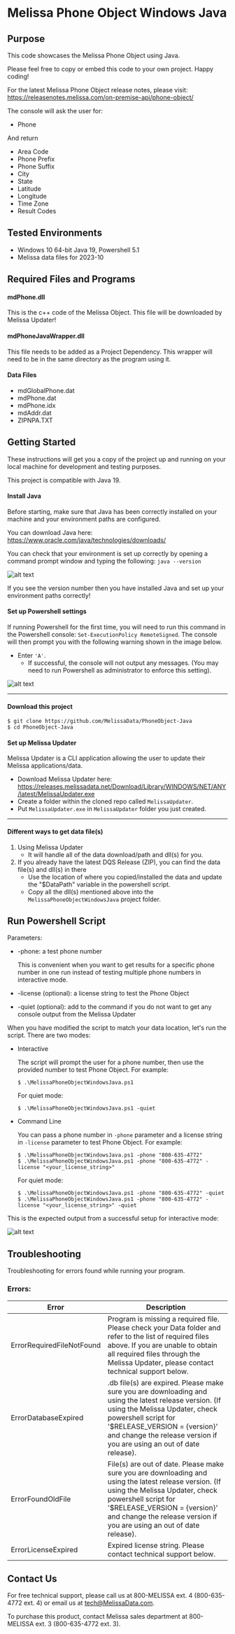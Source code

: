 # Melissa Phone Object Windows Java

## Purpose
This code showcases the Melissa Phone Object using Java.

Please feel free to copy or embed this code to your own project. Happy coding!

For the latest Melissa Phone Object release notes, please visit: https://releasenotes.melissa.com/on-premise-api/phone-object/

The console will ask the user for:

- Phone 

And return 

- Area Code
- Phone Prefix
- Phone Suffix
- City
- State
- Latitude
- Longitude
- Time Zone
- Result Codes

## Tested Environments
- Windows 10 64-bit Java 19, Powershell 5.1
- Melissa data files for 2023-10

## Required Files and Programs

#### mdPhone.dll

This is the c++ code of the Melissa Object. This file will be downloaded by Melissa Updater!

#### mdPhoneJavaWrapper.dll

This file needs to be added as a Project Dependency.  This wrapper will need to be in the same directory as the program using it.

#### Data Files
- mdGlobalPhone.dat
- mdPhone.dat
- mdPhone.idx
- mdAddr.dat
- ZIPNPA.TXT

## Getting Started
These instructions will get you a copy of the project up and running on your local machine for development and testing purposes.

This project is compatible with Java 19.

#### Install Java
Before starting, make sure that Java has been correctly installed on your machine and your environment paths are configured. 

You can download Java here: 
https://www.oracle.com/java/technologies/downloads/

You can check that your environment is set up correctly by opening a command prompt window and typing the following:
`java --version`

![alt text](/screenshots/java_version.PNG)

If you see the version number then you have installed Java and set up your environment paths correctly!

#### Set up Powershell settings
If running Powershell for the first time, you will need to run this command in the Powershell console: `Set-ExecutionPolicy RemoteSigned`.
The console will then prompt you with the following warning shown in the image below. 
 - Enter `'A'`. 
 	- If successful, the console will not output any messages. (You may need to run Powershell as administrator to enforce this setting).
	
 ![alt text](/screenshots/powershell_executionpolicy.png)

----------------------------------------

#### Download this project
```
$ git clone https://github.com/MelissaData/PhoneObject-Java
$ cd PhoneObject-Java
```

#### Set up Melissa Updater 
Melissa Updater is a CLI application allowing the user to update their Melissa applications/data. 

- Download Melissa Updater here: <https://releases.melissadata.net/Download/Library/WINDOWS/NET/ANY/latest/MelissaUpdater.exe>
- Create a folder within the cloned repo called `MelissaUpdater`.
- Put `MelissaUpdater.exe` in `MelissaUpdater` folder you just created.

----------------------------------------

#### Different ways to get data file(s)
1.  Using Melissa Updater
	- It will handle all of the data download/path and dll(s) for you. 
2.  If you already have the latest DQS Release (ZIP), you can find the data file(s) and dll(s) in there
	- Use the location of where you copied/installed the data and update the "$DataPath" variable in the powershell script.
	- Copy all the dll(s) mentioned above into the `MelissaPhoneObjectWindowsJava` project folder.
	
## Run Powershell Script
Parameters:
- -phone: a test phone number
 	
  This is convenient when you want to get results for a specific phone number in one run instead of testing multiple phone numbers in interactive mode.

- -license (optional): a license string to test the Phone Object
- -quiet (optional): add to the command if you do not want to get any console output from the Melissa Updater

When you have modified the script to match your data location, let's run the script. There are two modes:
- Interactive 

	The script will prompt the user for a phone number, then use the provided number to test Phone Object.  For example:
	```
	$ .\MelissaPhoneObjectWindowsJava.ps1
	```
    For quiet mode:
    ```
    $ .\MelissaPhoneObjectWindowsJava.ps1 -quiet
    ```
- Command Line 

	You can pass a phone number in ```-phone``` parameter and a license string in ```-license``` parameter to test Phone Object. For example:
	```
    $ .\MelissaPhoneObjectWindowsJava.ps1 -phone "800-635-4772" 
    $ .\MelissaPhoneObjectWindowsJava.ps1 -phone "800-635-4772" -license "<your_license_string>"
    ```
	For quiet mode:
    ```
    $ .\MelissaPhoneObjectWindowsJava.ps1 -phone "800-635-4772" -quiet
    $ .\MelissaPhoneObjectWindowsJava.ps1 -phone "800-635-4772" -license "<your_license_string>" -quiet
    ```
This is the expected output from a successful setup for interactive mode:

![alt text](/screenshots/output.png)

    
## Troubleshooting
Troubleshooting for errors found while running your program.

### Errors:
| Error      | Description |
| ----------- | ----------- |
| ErrorRequiredFileNotFound      | Program is missing a required file. Please check your Data folder and refer to the list of required files above. If you are unable to obtain all required files through the Melissa Updater, please contact technical support below. |
| ErrorDatabaseExpired   | .db file(s) are expired. Please make sure you are downloading and using the latest release version. (If using the Melissa Updater, check powershell script for '$RELEASE_VERSION = {version}'  and change the release version if you are using an out of date release).     |
| ErrorFoundOldFile   | File(s) are out of date. Please make sure you are downloading and using the latest release version. (If using the Melissa Updater, check powershell script for '$RELEASE_VERSION = {version}'  and change the release version if you are using an out of date release).    |
| ErrorLicenseExpired   | Expired license string. Please contact technical support below. |


## Contact Us
For free technical support, please call us at 800-MELISSA ext. 4
(800-635-4772 ext. 4) or email us at tech@MelissaData.com.

To purchase this product, contact Melissa sales department at
800-MELISSA ext. 3 (800-635-4772 ext. 3).
